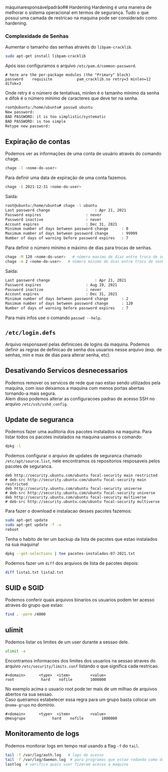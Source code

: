 máquinaresponsávelpadrão## Hardening
Hardening é uma maneira de melhorar o sistema operacional em termos de segurança. Tudo o que possui uma camada de restricao na maquina pode ser considerado como hardening.
  
### Complexidade de Senhas
Aumentar o tamanho das senhas através do `libpam-cracklib`.  
```sh
sudo apt-get install libpam-cracklib
```  
  
Após isso configuramos o arquivo `/etc/pam.d/common-password`.  
```vim
# here are the per-package modules (the "Primary" block)
password	requisite			pam_cracklib.so retry=3 minlen=12 difok=3
```  
Onde retry é o número de tentativas, minlen é o tamanho mínimo da senha e difok é o número mínimo de caracteres que deve ter na senha.  
```sh
root@ubuntu:/home/ubuntu# passwd ubuntu
New password: 
BAD PASSWORD: it is too simplistic/systematic
BAD PASSWORD: is too simple
Retype new password: 
```  
  
## Expiração de contas
Podemos ver as informações de uma conta de usuário através do comando chage.  
```sh
chage -l <nome-do-user>
```

Para definir uma data de expiração de uma conta fazemos.  
```sh
chage -E 2021-12-31 <nome-do-user>
```  
Saída:  
```sh
root@ubuntu:/home/ubuntu# chage -l ubuntu
Last password change					: Apr 21, 2021
Password expires					: never
Password inactive					: never
Account expires						: Dec 31, 2021
Minimum number of days between password change		: 0
Maximum number of days between password change		: 99999
Number of days of warning before password expires	: 7
```
  
Para definir o número mínimo e máximo de dias para trocas de senhas.  
```sh 
chage -M 120 <nome-do-user>   # número maximo de dias entre troca de senhas
chage -m 2 <nome-do-user>   # número mínimo de dias entre troca de senhas
```  
Saída:  
```sh
Last password change					: Apr 21, 2021
Password expires					: Aug 19, 2021
Password inactive					: never
Account expires						: Dec 31, 2021
Minimum number of days between password change		: 2
Maximum number of days between password change		: 120
Number of days of warning before password expires	: 7
```  
  
Para mais infos use o comando `passwd --help`.  

## `/etc/login.defs`
Arquivo responsavel pelas definicoes de logins da maquina. Podemos definir as regras de definicao de senha dos usuarios nesse arquivo (exp. de senhas, min e max de dias para alterar senha, etc).

## Desativando Servicos desnecessarios
Podemos remover os servicos de rede que nao estao sendo utilizados pela maquina, com isso deixamos a maquina com menos portas abertas tornando-a mais segura.  
Alem disso podemos alterar as configuracoes padrao de acesso SSH no arquivo `/etc/ssh/sshd_config`.  

## Update de seguranca
Podemos fazer uma auditoria dos pacotes instalados na maquina. Para listar todos os pacotes instalados na maquina usamos o comando:  
``` sh
dpkg -l
```
  
Podemos configurar o arquivo de updates de seguranca chamado `/etc/apt/source.list`, nele encontramos os repositorios resposaveis pelos pacotes de seguranca.  
```vim
deb http://security.ubuntu.com/ubuntu focal-security main restricted
# deb-src http://security.ubuntu.com/ubuntu focal-security main restricted
deb http://security.ubuntu.com/ubuntu focal-security universe
# deb-src http://security.ubuntu.com/ubuntu focal-security universe
deb http://security.ubuntu.com/ubuntu focal-security multiverse
# deb-src http://security.ubuntu.com/ubuntu focal-security multiverse
```  
  
Para fazer o download e instalacao desses pacotes fazemos:  
```sh
sudo apt-get update
sudo apt-get update -f -u
reboot
```  
  
Tenha o habito de ter um backup da lista de pacotes que estao instalados na sua maquina!  
```sh
dpkg --get-selections | tee pacotes-instalados-07-2021.txt
```  
  
Podemos fazer um `diff` dos arquivos de lista de pacotes depois:  
```sh
diff lista1.txt lista2.txt
```  
  
## SUID e SGID
Podemos conferir quais arquivos binarios os usuarios podem ter acesso atraves do grupo que estao:  
```sh 
find . -perm /4000
```  
  
## ulimit
Podemos listar os limites de um user durante a sessao dele.  
```sh
ulimit -a
```  
  
Encontramos informacoes dos limites dos usuarios na sessao atraves do arquivo `/etc/security/limits.conf` listando o que significa cada restricao.  
  
```vim 
#<domain>      <type>  <item>         <value>
root            hard    nofile        1000000
```  
No exemplo acima o usuario root pode ter mais de um milhao de arquivos abertos na sua sessao.  
Caso queiramos estabelecer essa regra para um grupo basta colocar um `@nome-grupo` no dominio.  
```vim 
#<domain>      <type>  <item>         <value>
@meugrupo            hard    nofile        1000000
```  
  
## Monitoramento de logs
Podemos monitorar logs em tempo real usando a flag `-f` do `tail`.  
```sh
tail -f /var/log/auth.log   # logs de acesso
tail -f /var/log/daemon.log  # para programas que estao rodando como daemon
lastlog  # verifica quais user fizeram acesso a maquina
```  
